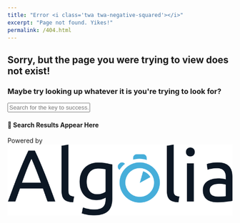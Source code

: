 ```yaml
---
title: "Error <i class='twa twa-negative-squared'></i>"
excerpt: "Page not found. Yikes!"
permalink: /404.html
---
```


## Sorry, but the page you were trying to view does not exist! <i class='twa twa-disappointed'></i>

### Maybe try looking up whatever it is you're trying to look for? <i class='twa twa-telescope'></i>

<input type="text" class="algolia__input js-algolia__input" autocomplete="off" name="query" placeholder="Search for the key to success... <i class='twa twa-key'></i>" />

<div class="content container">
  <div class="algolia__initial-content js-algolia__initial-content">
    <h4>🚩 Search Results Appear Here</h4>
  </div>
  <div class="algolia__search-content js-algolia__search-content">
    <div class="posts algolia__results"></div>
  </div>
</div>

<p>Powered by <a href="http://algolia.com" target="_blank" title="Algolia Search"><img src="/assets/images/Algolia.svg" class="algolia-logo" alt="Algolia Search"></a></p>